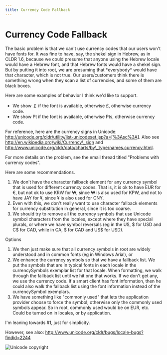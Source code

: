 ```yaml
---
title: Currency Code Fallback
---
```


# Currency Code Fallback

The basic problem is that we can't use currency codes that our users won't have fonts for. It was fine to have, say, the shekel sign in Hebrew, as in CLDR 1.6, because we could presume that anyone using the Hebrew locale would have a Hebrew font, and that Hebrew fonts would have a shekel sign. But by putting it into root, we are presuming that \*everybody\* would have that character, which is not true. Our users/customers think there is something wrong when they scan a list of currencies, and some of them are black boxes.

Here are some examples of behavior I think we'd like to support.

- We show ￡ if the font is available, otherwise £, otherwise currency code.
- We show ₧ if the font is available, otherwise Pts, otherwise currency code.

For reference, here are the currency signs in Unicode: http://unicode.org/cldr/utility/list-unicodeset.jsp?a=[%3Asc%3A]. Also see http://en.wikipedia.org/wiki/Currency\_sign and http://www.unicode.org/cldr/data/charts/by\_type/names.currency.html.

For more details on the problem, see the email thread titled "Problems with currency codes".

Here are some recommendations.

1. We don't have the character fallback element for any currency symbol that is used for different currency codes. That is, it is ok to have EUR for €, but not ok to use KRW for ₩, since ₩ is also used for KPW, and not to have JAY for ¥, since ¥ is also used for CNY.
2. Even with this, we don't really want to use character fallback elements for currency substitution in general, since it is too coarse.
3. We should try to remove all the currency symbols that use Unicode symbol characters from the locales, except where they have special plurals, or where we have symbol reversals (eg in the US, \$ for USD and C\$ for CAD, while in CA, \$ for CAD and US\$ for USD).

Options

1. We then just make sure that all currency symbols in root are widely understood and in common fonts (eg in Windows Arial), or
2. We enhance the currency symbols so that we have a fallback list. We put the symbols that are in typical fonts in each locale in the currencySymbols exemplar list for that locale. When formatting, we walk through the fallback list until we hit one that works. If we don't get any, we use the currency code. If a smart client has font information, then he could also walk the fallback list using the font information instead of the currencySymbol exemplars.
3. We have something like "commonly used" that lets the application provider choose to force the symbol; otherwise only the commonly used symbols appear. So in root, commonly used would be on EUR, etc. Could be turned on in locales, or by application.

I'm leaning towards #1, just for simplicity.

However, see also: http://www.unicode.org/cldr/bugs/locale-bugs?findid=2244

![Unicode copyright](https://www.unicode.org/img/hb_notice.gif)